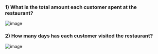 ### 1) What is the total amount each customer spent at the restaurant?

![image](https://user-images.githubusercontent.com/72626506/138113898-4a82b5ed-fdcf-42af-a070-870ee31d6181.png)

### 2) How many days has each customer visited the restaurant?

![image](https://user-images.githubusercontent.com/72626506/138115666-ce447b19-b050-46f4-a290-00723722bf2c.png)


